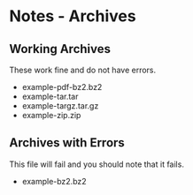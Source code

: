 # Notes - Archives

## Working Archives

These work fine and do not have errors.

* example-pdf-bz2.bz2
* example-tar.tar
* example-targz.tar.gz
* example-zip.zip

## Archives with Errors

This file will fail and you should note that it fails.

* example-bz2.bz2
